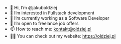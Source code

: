 - 👋 Hi, I’m @jakuboldziej
- 👀 I’m interested in Fullstack development
- 🌱 I’m currently working as a Software Developer
- 💞️ I’m open to freelance job offers
- 📫 How to reach me: kontakt@oldziej.pl
- 🐱‍👤 You can check out my website: https://oldziej.pl
